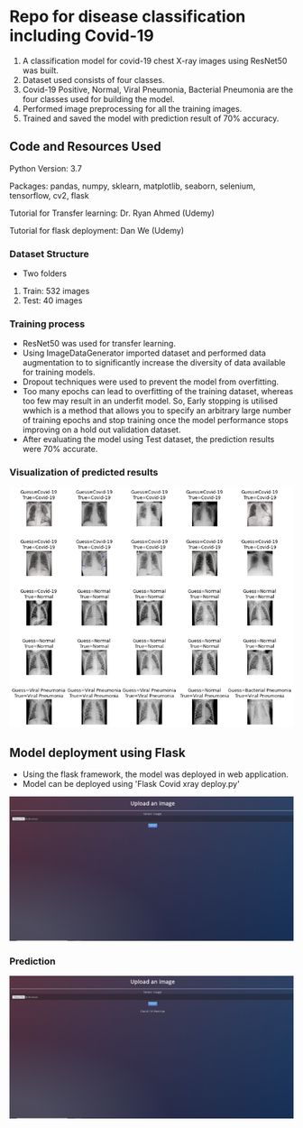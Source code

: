 # Repo for disease classification including Covid-19

1. A classification model for covid-19 chest X-ray images using ResNet50 was built.
2. Dataset used consists of four classes.
3. Covid-19 Positive, Normal, Viral Pneumonia, Bacterial Pneumonia are the four classes used for building the model.
4. Performed image preprocessing for all the training images.
5. Trained and saved the model with prediction result of 70% accuracy.

## Code and Resources Used

Python Version: 3.7

Packages: pandas, numpy, sklearn, matplotlib, seaborn, selenium, tensorflow, cv2, flask

Tutorial for Transfer learning: Dr. Ryan Ahmed (Udemy)

Tutorial for flask deployment: Dan We (Udemy)


### Dataset Structure

* Two folders

1. Train: 532 images
2. Test: 40 images

### Training process
* ResNet50 was used for transfer learning.
* Using ImageDataGenerator imported dataset and performed data augmentation to to significantly increase the diversity of data available for training models.
* Dropout techniques were used to prevent the model from overfitting.
* Too many epochs can lead to overfitting of the training dataset, whereas too few may result in an underfit model. So, Early stopping is utilised wwhich is a method that allows you to specify an arbitrary large number of training epochs and stop training once the model performance stops improving on a hold out validation dataset.
* After evaluating the model using Test dataset, the prediction results were 70% accurate.

### Visualization of predicted results
![alt text](https://github.com/Jishan-works/Covid-19-Xray-classification-RESNET50-flask-deployment-/blob/master/prediction_image.png "Logo Title Text 1")

## Model deployment using Flask
* Using the flask framework, the model was deployed in web application.
* Model can be deployed using 'Flask Covid xray deploy.py'

![alt text](https://github.com/Jishan-works/Covid-19-Xray-classification-RESNET50-flask-deployment-/blob/master/screenshot.png)

### Prediction
![alt text](https://github.com/Jishan-works/Covid-19-Xray-classification-RESNET50-flask-deployment-/blob/master/prediction_screenshot.png)
 


